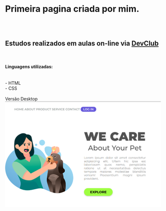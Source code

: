 <br>
<h1>Primeira pagina criada por mim.</h1>
<br>
<br>
<h2>Estudos realizados em aulas on-line via <a href="https://rodolfomori.com.br/devclub">DevClub</a></h2> 
<br>
<h4>Linguagens utilizadas:</h4>
<br>
- HTML <br>
- CSS  <br>
<br>
Versão Desktop
<img src="https://github.com/byzequinha/meu-primeiro-repositorio/blob/main/img/We%20Care%20Desktop.png?raw=true">
